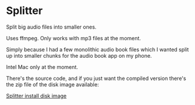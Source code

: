 # Splitter
Split big audio files into smaller ones.

Uses ffmpeg. Only works with mp3 files at the moment.

Simply because I had a few monolithic audio book files which I wanted split up into smaller chunks for the audio book app on my phone.

Intel Mac only at the moment.

There's the source code, and if you just want the compiled version there's the zip file of the disk image available:

[Splitter install disk image](github.com/charlierobin/splitter/blob/main/Splitter.dmg.zip)
